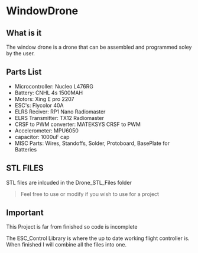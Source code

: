 # WindowDrone

## What is it


The window drone is a drone that can be assembled and programmed soley by the user.


## Parts List


* Microcontroller: Nucleo L476RG
* Battery: CNHL 4s 1500MAH
* Motors: Xing E pro 2207
* ESC's: Flycolor 40A
* ELRS Reciver: RP1 Nano Radiomaster
* ELRS Transmitter: TX12 Radiomaster
* CRSF to PWM converter: MATEKSYS CRSF to PWM
* Accelerometer: MPU6050
* capacitor: 1000uF cap
* MISC Parts: Wires, Standoffs, Solder, Protoboard, BasePlate for Batteries


## STL FILES


STL files are inlcuded in the Drone_STL_Files folder


> Feel free to use or modify if you wish to use for a project


## Important


This Project is far from finished so code is incomplete


The ESC_Control Library is where the up to date working flight controller is. When finished I will combine all the files into one.
